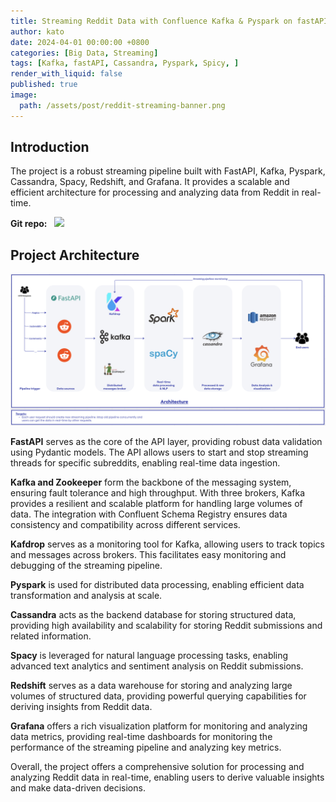 ```yaml
---
title: Streaming Reddit Data with Confluence Kafka & Pyspark on fastAPI
author: kato
date: 2024-04-01 00:00:00 +0800
categories: [Big Data, Streaming]
tags: [Kafka, fastAPI, Cassandra, Pyspark, Spicy, ]
render_with_liquid: false
published: true
image:
  path: /assets/post/reddit-streaming-banner.png
---
```


## Introduction
The project is a robust streaming pipeline built with FastAPI, Kafka, Pyspark, Cassandra, Spacy, Redshift, and Grafana. It provides a scalable and efficient architecture for processing and analyzing data from Reddit in real-time.

**Git repo:** &nbsp; [<img src="https://git-scm.com/images/logos/1color-lightbg@2x.png" width="45">](https://github.com/Katoo2706/redditStreaming)

## Project Architecture

![reddit-streaming.png](/assets/post/reddit-streaming.png)

**FastAPI** serves as the core of the API layer, providing robust data validation using Pydantic models. The API allows users to start and stop streaming threads for specific subreddits, enabling real-time data ingestion.

**Kafka and Zookeeper** form the backbone of the messaging system, ensuring fault tolerance and high throughput. With three brokers, Kafka provides a resilient and scalable platform for handling large volumes of data. The integration with Confluent Schema Registry ensures data consistency and compatibility across different services.

**Kafdrop** serves as a monitoring tool for Kafka, allowing users to track topics and messages across brokers. This facilitates easy monitoring and debugging of the streaming pipeline.

**Pyspark** is used for distributed data processing, enabling efficient data transformation and analysis at scale.

**Cassandra** acts as the backend database for storing structured data, providing high availability and scalability for storing Reddit submissions and related information.

**Spacy** is leveraged for natural language processing tasks, enabling advanced text analytics and sentiment analysis on Reddit submissions.

**Redshift** serves as a data warehouse for storing and analyzing large volumes of structured data, providing powerful querying capabilities for deriving insights from Reddit data.

**Grafana** offers a rich visualization platform for monitoring and analyzing data metrics, providing real-time dashboards for monitoring the performance of the streaming pipeline and analyzing key metrics.

Overall, the project offers a comprehensive solution for processing and analyzing Reddit data in real-time, enabling users to derive valuable insights and make data-driven decisions.
